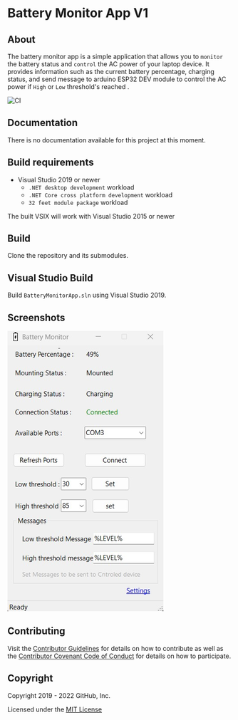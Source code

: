 # Battery Monitor App V1

## About

The battery monitor app is a simple application that allows you to `monitor` the battery status  and `control` the AC power of your laptop device. It provides information such as the current battery percentage, charging status,
and send message to arduino ESP32 DEV module to control the AC power if `High` or `Low` threshold's reached .


![CI](https://github.com/github/visualstudio/workflows/CI/badge.svg)


## Documentation
There is no documentation available for this project at this moment.

## Build requirements

* Visual Studio 2019 or newer
  * `.NET desktop development` workload
  * `.NET Core cross platform development` workload
  * `32 feet module package` workload

The built VSIX will work with Visual Studio 2015 or newer

## Build

Clone the repository and its submodules.


## Visual Studio Build

Build `BatteryMonitorApp.sln` using Visual Studio 2019.


## Screenshots
![Alt text](screenshots/bmimg.jpg?raw=true "Optional Title")

## Contributing

Visit the [Contributor Guidelines](CONTRIBUTING.md) for details on how to contribute as well as the [Contributor Covenant Code of Conduct](CODE_OF_CONDUCT.md) for details on how to participate.

## Copyright

Copyright 2019 - 2022 GitHub, Inc.

Licensed under the [MIT License](LICENSE.md)
